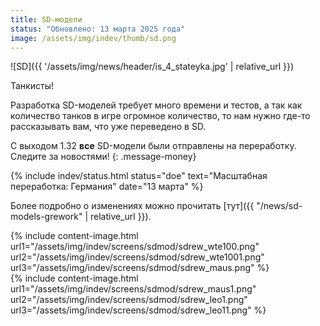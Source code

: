 ```yaml
---
title: SD-модели
status: "Обновлено: 13 марта 2025 года"
image: /assets/img/indev/thumb/sd.png
---
```


<p style="display: none">Сколько SD-моделей переведено? Сколько еще осталось перевести? Ответы на эти вопросы вы найдете здесь!</p>

![SD]({{ '/assets/img/news/header/is_4_stateyka.jpg' | relative_url }})

Танкисты!

Разработка SD-моделей требует много времени и тестов, а так как количество танков в игре огромное количество, то нам нужно где-то рассказывать вам, что уже переведено в SD.

C выходом 1.32 **все** SD-модели были отправлены на переработку. Следите за новостями!
{: .message-money}

{% include indev/status.html status="doe" text="Масштабная переработка: Германия" date="13 марта" %}

Более подробно о изменениях можно прочитать [тут]({{ "/news/sd-models-grework" | relative_url }}).

{% include content-image.html url1="/assets/img/indev/screens/sdmod/sdrew_wte100.png" url2="/assets/img/indev/screens/sdmod/sdrew_wte1001.png" url3="/assets/img/indev/screens/sdmod/sdrew_maus.png" %}
<br>
{% include content-image.html url1="/assets/img/indev/screens/sdmod/sdrew_maus1.png" url2="/assets/img/indev/screens/sdmod/sdrew_leo1.png" url3="/assets/img/indev/screens/sdmod/sdrew_leo11.png" %}